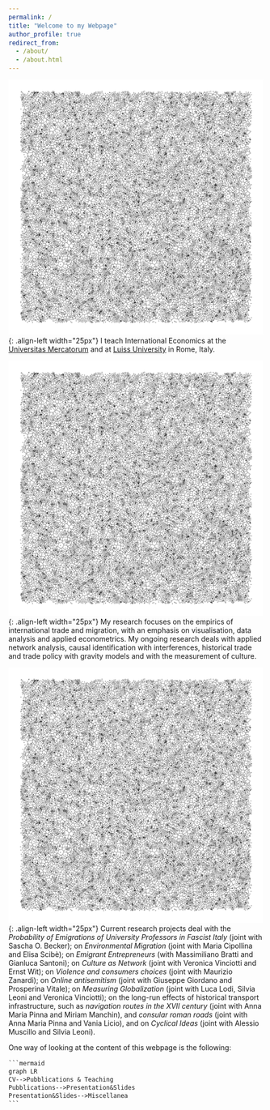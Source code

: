 ```yaml
---
permalink: /
title: "Welcome to my Webpage"
author_profile: true
redirect_from: 
  - /about/
  - /about.html
---
```




![Voronoi](/images/voronoi.png){: .align-left width="25px"} I teach International Economics at the [Universitas Mercatorum](https://www.unimercatorum.it/docenti/luca-de-benedictis) and at [Luiss University](https://www.luiss.it/faculty/353120) in Rome, Italy.

![Voronoi](/images/voronoi.png){: .align-left width="25px"} My research focuses on the empirics of international trade and migration, with an emphasis on visualisation, data analysis and applied econometrics. My ongoing research deals with applied network analysis, causal identification with interferences, historical trade and trade policy with gravity models and with the measurement of culture.

![Voronoi](/images/voronoi.png){: .align-left width="25px"} Current research projects deal with the *Probability of Emigrations of University Professors in Fascist Italy* (joint with Sascha O. Becker); on *Environmental Migration* (joint with Maria Cipollina and Elisa Scibè); on *Emigrant Entrepreneurs* (with Massimiliano Bratti and Gianluca Santoni); on *Culture as Network* (joint with Veronica Vinciotti and Ernst Wit); on *Violence and consumers choices* (joint with Maurizio Zanardi); on *Online antisemitism* (joint with Giuseppe Giordano and Prosperina Vitale); on *Measuring Globalization* (joint with Luca Lodi, Silvia Leoni and Veronica Vinciotti); on the long-run effects of historical transport infrastructure, such as *navigation routes in the XVII century* (joint with Anna Maria Pinna and Miriam Manchin), and *consular roman roads* (joint with Anna Maria Pinna and Vania Licio), and on *Cyclical Ideas* (joint with Alessio Muscillo and Silvia Leoni).

One way of looking at the content of this webpage is the following:

    ```mermaid
    graph LR
    CV-->Pubblications & Teaching
    Pubblications-->Presentation&Slides
    Presentation&Slides-->Miscellanea
    ```
